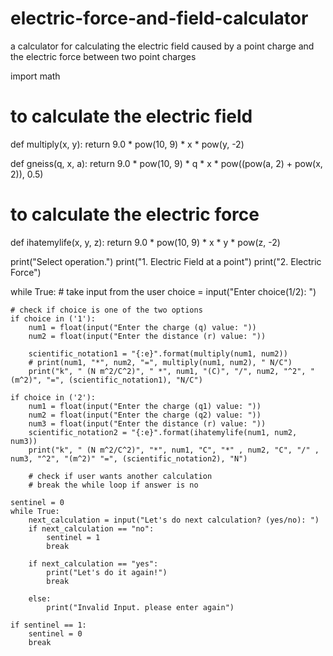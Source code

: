 # electric-force-and-field-calculator
a calculator for calculating the electric field caused by a point charge and the electric force between two point charges


import math


# to calculate the electric field

def multiply(x, y):
    return 9.0 * pow(10, 9) * x * pow(y, -2)

def gneiss(q, x, a):
    return 9.0 * pow(10, 9) * q * x * pow((pow(a, 2) + pow(x, 2)), 0.5)

# to calculate the electric force
def ihatemylife(x, y, z):
    return 9.0 * pow(10, 9) * x * y * pow(z, -2)


print("Select operation.")
print("1. Electric Field at a point")
print("2. Electric Force")

while True:
    # take input from the user
    choice = input("Enter choice(1/2): ")

    # check if choice is one of the two options
    if choice in ('1'):
        num1 = float(input("Enter the charge (q) value: "))
        num2 = float(input("Enter the distance (r) value: "))

        scientific_notation1 = "{:e}".format(multiply(num1, num2))
        # print(num1, "*", num2, "=", multiply(num1, num2), " N/C")
        print("k", " (N m^2/C^2)", " *", num1, "(C)", "/", num2, "^2", "(m^2)", "=", (scientific_notation1), "N/C")

    if choice in ('2'):
        num1 = float(input("Enter the charge (q1) value: "))
        num2 = float(input("Enter the charge (q2) value: "))
        num3 = float(input("Enter the distance (r) value: "))
        scientific_notation2 = "{:e}".format(ihatemylife(num1, num2, num3))
        print("k", " (N m^2/C^2)", "*", num1, "C", "*" , num2, "C", "/" , num3, "^2", "(m^2)" "=", (scientific_notation2), "N")

        # check if user wants another calculation
        # break the while loop if answer is no

    sentinel = 0
    while True:
        next_calculation = input("Let's do next calculation? (yes/no): ")
        if next_calculation == "no":
            sentinel = 1
            break

        if next_calculation == "yes":
            print("Let's do it again!")
            break

        else:
            print("Invalid Input. please enter again")

    if sentinel == 1:
        sentinel = 0
        break
